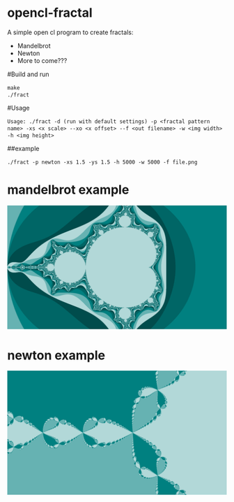 # opencl-fractal
A simple open cl program to create fractals: 
  * Mandelbrot
  * Newton
  * More to come???

#Build and run
```
make 
./fract
```

#Usage
```
Usage: ./fract -d (run with default settings) -p <fractal pattern name> -xs <x scale> --xo <x offset> --f <out filename> -w <img width> -h <img height>
```
##example
```
./fract -p newton -xs 1.5 -ys 1.5 -h 5000 -w 5000 -f file.png
```

# mandelbrot example
![](/mandelbrot.png)

# newton example
![](/newton.png)
